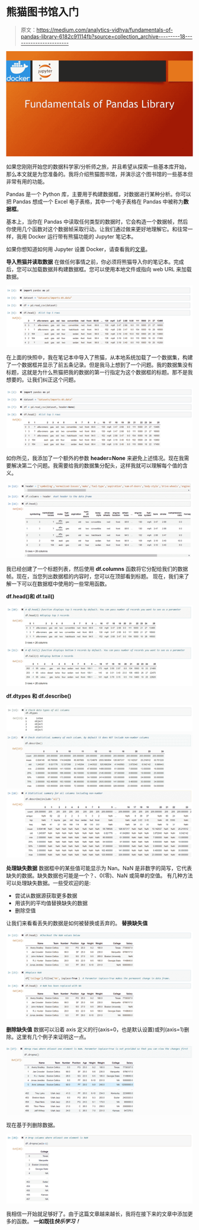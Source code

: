 # 熊猫图书馆入门

> 原文：<https://medium.com/analytics-vidhya/fundamentals-of-pandas-library-6182c91114fb?source=collection_archive---------18----------------------->

![](img/0bd6efcda4fe85ead5cf9303f7d568ae.png)

如果您刚刚开始您的数据科学家/分析师之旅，并且希望从探索一些基本库开始，那么本文就是为您准备的。我将介绍熊猫图书馆，并演示这个图书馆的一些基本但非常有用的功能。

Pandas 是一个 Python 库，主要用于构建数据框，对数据进行某种分析。你可以把 Pandas 想成一个 Excel 电子表格，其中一个电子表格在 Pandas 中被称为**数据框**。

基本上，当你在 Pandas 中读取任何类型的数据时，它会构造一个数据帧，然后你使用几个函数对这个数据帧采取行动。让我们通过做来更好地理解它。和往常一样，我用 Docker 运行带有熊猫功能的 Jupyter 笔记本。

如果你想知道如何用 Jupyter 设置 Docker，请查看我的[文章](/analytics-vidhya/run-pyspark-and-jupyter-notebook-using-docker-bed12ecb755a)。

**导入熊猫并读取数据**
在做任何事情之前，你必须将熊猫导入你的笔记本。完成后，您可以加载数据并构建数据框。您可以使用本地文件或指向 web URL 来加载数据。

![](img/9866df62c52d44a5adb8ebdf262f1e9c.png)

在上面的快照中，我在笔记本中导入了熊猫，从本地系统加载了一个数据集，构建了一个数据框并显示了前五条记录。但是我马上想到了一个问题。我的数据集没有标题，这就是为什么熊猫把我的数据的第一行指定为这个数据框的标题。那不是我想要的。让我们纠正这个问题。

![](img/8492b36ad170f32d23e2372cf6d827fd.png)

如你所见，我添加了一个额外的参数 **header=None** 来避免上述情况。现在我需要解决第二个问题。我需要给我的数据集分配头，这样我就可以理解每个值的含义。

![](img/352863d0114d20e1c437269c2925b1d0.png)

我已经创建了一个标题列表，然后使用 **df.columns** 函数将它分配给我们的数据帧。现在，当您列出数据框的内容时，您可以在顶部看到标题。
现在，我们来了解一下可以在数据框中使用的一些常用函数。

**df.head()和 df.tail()**

![](img/900f489a51bb2a9fa207ec96c73c5988.png)

**df.dtypes 和 df.describe()**

![](img/162fdb87e349d6a28659b7db4f6bee46.png)![](img/f6b8ca9bfd84d01109528bd8b542c756.png)![](img/7e8407b1c83ae73c70e2ea10c328d0a0.png)

**处理缺失数据**
数据框中的某些值可能显示为 Nan。NaN 是非数字的简写，它代表缺失的数据。缺失数据也可能是一个？、0(零)、NaN 或简单的空值。
有几种方法可以处理缺失数据。一些受欢迎的是:

*   尝试从数据源获取更多数据
*   用该列的平均值替换缺失的数据
*   删除空值

让我们来看看丢失的数据是如何被替换或丢弃的。
**替换缺失值**

![](img/9803f16131c9bfe05a3994f0428e54f0.png)

**删除缺失值**
数据可以沿着 axis 定义的行(axis=0，也是默认设置)或列(axis=1)删除。这里有几个例子来证明这一点。

![](img/8b4dbaad5f31b6e827d21bcd68bff18f.png)

现在基于列删除数据。

![](img/28340947f212ac0918ddb3617cc713dc.png)

我相信一开始就足够好了。由于这篇文章越来越长，我将在接下来的文章中添加更多的函数。
**一如既往*快乐学习！***